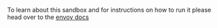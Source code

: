 To learn about this sandbox and for instructions on how to run it please head over
to the [envoy docs](https://envoyproxy.github.io/envoy/install/sandboxes/zipkin_tracing.html)
